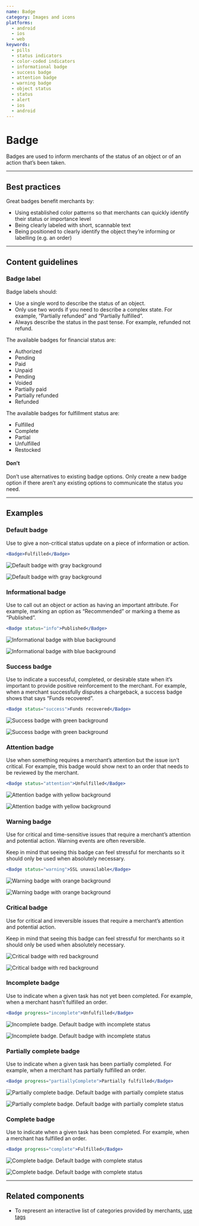 ```yaml
---
name: Badge
category: Images and icons
platforms:
  - android
  - ios
  - web
keywords:
  - pills
  - status indicators
  - color-coded indicators
  - informational badge
  - success badge
  - attention badge
  - warning badge
  - object status
  - status
  - alert
  - ios
  - android
---
```


# Badge

Badges are used to inform merchants of the status of an object or of an action that’s been taken.

---

## Best practices

Great badges benefit merchants by:

- Using established color patterns so that merchants can quickly identify their status or importance level
- Being clearly labeled with short, scannable text
- Being positioned to clearly identify the object they’re informing or labelling (e.g. an order)

---

## Content guidelines

### Badge label

Badge labels should:

- Use a single word to describe the status of an object.
- Only use two words if you need to describe a complex state. For example, “Partially refunded” and “Partially fulfilled”.
- Always describe the status in the past tense. For example, refunded not refund.

The available badges for financial status are:

- Authorized
- Pending
- Paid
- Unpaid
- Pending
- Voided
- Partially paid
- Partially refunded
- Refunded

The available badges for fulfillment status are:

- Fulfilled
- Complete
- Partial
- Unfulfilled
- Restocked

<!-- usagelist -->

#### Don’t

Don’t use alternatives to existing badge options. Only create a new badge option if there aren’t any existing options to communicate the status you need.

<!-- end -->

---

## Examples

### Default badge

Use to give a non-critical status update on a piece of information or action.

```jsx
<Badge>Fulfilled</Badge>
```

<!-- content-for: android -->

![Default badge with gray background](components/Badge/android/default.png)

<!-- /content-for -->

<!-- content-for: ios -->

![Default badge with gray background](components/Badge/ios/default.png)

<!-- /content-for -->

### Informational badge

Use to call out an object or action as having an important attribute. For example, marking an option as “Recommended” or marking a theme as “Published”.

```jsx
<Badge status="info">Published</Badge>
```

<!-- content-for: android -->

![Informational badge with blue background](components/Badge/android/informational.png)

<!-- /content-for -->

<!-- content-for: ios -->

![Informational badge with blue background](components/Badge/ios/informational.png)

<!-- /content-for -->

### Success badge

Use to indicate a successful, completed, or desirable state when it’s important to provide positive reinforcement to the merchant. For example, when a merchant successfully disputes a chargeback, a success badge shows that says “Funds recovered”.

```jsx
<Badge status="success">Funds recovered</Badge>
```

<!-- content-for: android -->

![Success badge with green background](components/Badge/android/success.png)

<!-- /content-for -->

<!-- content-for: ios -->

![Success badge with green background](components/Badge/ios/success.png)

<!-- /content-for -->

### Attention badge

Use when something requires a merchant’s attention but the issue isn’t critical. For example, this badge would show next to an order that needs to be reviewed by the merchant.

```jsx
<Badge status="attention">Unfulfilled</Badge>
```

<!-- content-for: android -->

![Attention badge with yellow background](components/Badge/android/attention.png)

<!-- /content-for -->

<!-- content-for: ios -->

![Attention badge with yellow background](components/Badge/ios/attention.png)

<!-- /content-for -->

### Warning badge

Use for critical and time-sensitive issues that require a merchant’s attention and potential action. Warning events are often reversible.

Keep in mind that seeing this badge can feel stressful for merchants so it should only be used when absolutely necessary.

```jsx
<Badge status="warning">SSL unavailable</Badge>
```

<!-- content-for: android -->

![Warning badge with orange background](components/Badge/android/warning.png)

<!-- /content-for -->

<!-- content-for: ios -->

![Warning badge with orange background](components/Badge/ios/warning.png)

<!-- /content-for -->

### Critical badge

<!-- example-for: android, ios -->

Use for critical and irreversible issues that require a merchant’s attention and potential action.

Keep in mind that seeing this badge can feel stressful for merchants so it should only be used when absolutely necessary.

<!-- content-for: android -->

![Critical badge with red background](components/Badge/android/critical.png)

<!-- /content-for -->

<!-- content-for: ios -->

![Critical badge with red background](components/Badge/ios/critical.png)

<!-- /content-for -->

### Incomplete badge

Use to indicate when a given task has not yet been completed. For example, when a merchant hasn’t fulfilled an order.

```jsx
<Badge progress="incomplete">Unfulfilled</Badge>
```

<!-- content-for: android -->

![Incomplete badge. Default badge with incomplete status](components/Badge/android/incomplete.png)

<!-- /content-for -->

<!-- content-for: ios -->

![Incomplete badge. Default badge with incomplete status](components/Badge/ios/incomplete.png)

<!-- /content-for -->

### Partially complete badge

Use to indicate when a given task has been partially completed. For example, when a merchant has partially fulfilled an order.

```jsx
<Badge progress="partiallyComplete">Partially fulfilled</Badge>
```

<!-- content-for: android -->

![Partially complete badge. Default badge with partially complete status](components/Badge/android/partially-complete.png)

<!-- /content-for -->

<!-- content-for: ios -->

![Partially complete badge. Default badge with partially complete status](components/Badge/ios/partially-complete.png)

<!-- /content-for -->

### Complete badge

Use to indicate when a given task has been completed. For example, when a merchant has fulfilled an order.

```jsx
<Badge progress="complete">Fulfilled</Badge>
```

<!-- content-for: android -->

![Complete badge. Default badge with complete status](components/Badge/android/complete.png)

<!-- /content-for -->

<!-- content-for: ios -->

![Complete badge. Default badge with complete status](components/Badge/ios/complete.png)

<!-- /content-for -->

---

## Related components

- To represent an interactive list of categories provided by merchants, [use tags](/components/forms/tag)
